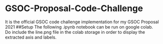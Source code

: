 # GSOC-Proposal-Code-Challenge
It is the official GSOC code challenge implementation for my GSOC Proposal 2021
##Setup
The following .ipynb notebook can be run on google colab. Do include the line.png file in the colab storage in order to display the extracted axis and labels.
